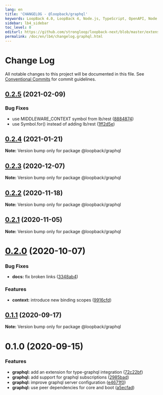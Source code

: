 ```yaml
---
lang: en
title: 'CHANGELOG - @loopback/graphql'
keywords: LoopBack 4.0, LoopBack 4, Node.js, TypeScript, OpenAPI, Node.js, TypeScript, OpenAPI, CHANGELOG
sidebar: lb4_sidebar
toc_level: 0
editurl: https://github.com/strongloop/loopback-next/blob/master/extensions/graphql/CHANGELOG.md
permalink: /doc/en/lb4/changelog.graphql.html
---
```


# Change Log

All notable changes to this project will be documented in this file.
See [Conventional Commits](https://conventionalcommits.org) for commit guidelines.

## [0.2.5](https://github.com/strongloop/loopback-next/compare/@loopback/graphql@0.2.4...@loopback/graphql@0.2.5) (2021-02-09)


### Bug Fixes

* use MIDDLEWARE_CONTEXT symbol from lb/rest ([8884874](https://github.com/strongloop/loopback-next/commit/8884874f1fdbce279769139bd92a9465a03c12c3))
* use Symbol.for() instead of adding lb/rest ([1ff2d5e](https://github.com/strongloop/loopback-next/commit/1ff2d5e61aa7c32fbc18698bd66b85a6854df9a6))





## [0.2.4](https://github.com/strongloop/loopback-next/compare/@loopback/graphql@0.2.3...@loopback/graphql@0.2.4) (2021-01-21)

**Note:** Version bump only for package @loopback/graphql





## [0.2.3](https://github.com/strongloop/loopback-next/compare/@loopback/graphql@0.2.2...@loopback/graphql@0.2.3) (2020-12-07)

**Note:** Version bump only for package @loopback/graphql





## [0.2.2](https://github.com/strongloop/loopback-next/compare/@loopback/graphql@0.2.1...@loopback/graphql@0.2.2) (2020-11-18)

**Note:** Version bump only for package @loopback/graphql





## [0.2.1](https://github.com/strongloop/loopback-next/compare/@loopback/graphql@0.2.0...@loopback/graphql@0.2.1) (2020-11-05)

**Note:** Version bump only for package @loopback/graphql





# [0.2.0](https://github.com/strongloop/loopback-next/compare/@loopback/graphql@0.1.1...@loopback/graphql@0.2.0) (2020-10-07)


### Bug Fixes

* **docs:** fix broken links ([3348ab4](https://github.com/strongloop/loopback-next/commit/3348ab4ea8bc1fc41a3a2f71756c978123ed4001))


### Features

* **context:** introduce new binding scopes ([9916cfd](https://github.com/strongloop/loopback-next/commit/9916cfd4449a870f7a3378e2e674957aed7c1626))





## [0.1.1](https://github.com/strongloop/loopback-next/compare/@loopback/graphql@0.1.0...@loopback/graphql@0.1.1) (2020-09-17)

**Note:** Version bump only for package @loopback/graphql





# 0.1.0 (2020-09-15)


### Features

* **graphql:** add an extension for type-graphql integration ([72c22bf](https://github.com/strongloop/loopback-next/commit/72c22bfb0f73e023f1ecf137afba4125764ad662))
* **graphql:** add support for graphql subscriptions ([2985bad](https://github.com/strongloop/loopback-next/commit/2985bad4d4a0007c6e576b863173bc94f9163c41))
* **graphql:** improve graphql server configuration ([e4671f0](https://github.com/strongloop/loopback-next/commit/e4671f0c582dc029f9414a2beca42fedb596f0c9))
* **graphql:** use peer dependencies for core and boot ([a5ecfad](https://github.com/strongloop/loopback-next/commit/a5ecfadd13d3d23d90d5a788a64b90dd117e9035))

